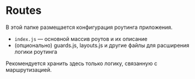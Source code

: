 # Routes

В этой папке размещается конфигурация роутинга приложения.

- `index.js` — основной массив роутов и их описание
- (опционально) guards.js, layouts.js и другие файлы для расширения логики роутинга

Рекомендуется хранить здесь только логику, связанную с маршрутизацией. 